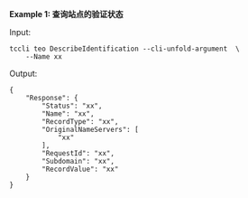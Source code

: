 **Example 1: 查询站点的验证状态**



Input: 

```
tccli teo DescribeIdentification --cli-unfold-argument  \
    --Name xx
```

Output: 
```
{
    "Response": {
        "Status": "xx",
        "Name": "xx",
        "RecordType": "xx",
        "OriginalNameServers": [
            "xx"
        ],
        "RequestId": "xx",
        "Subdomain": "xx",
        "RecordValue": "xx"
    }
}
```

